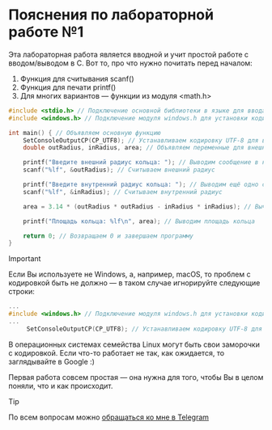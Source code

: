 # Пояснения по лабораторной работе №1

Эта лабораторная работа является вводной и учит простой работе с вводом/выводом в С.
Вот то, про что нужно почитать перед началом:
1. Функция для считывания scanf()
2. Функция для печати printf()
3. Для многих вариантов — функции из модуля <math.h>

```c
#include <stdio.h> // Подключение основной библиотеки в языке для ввода/вывода
#include <windows.h> // Подключение модуля windows.h для установки кодировки вывода

int main() { // Объявляем основную функцию
    SetConsoleOutputCP(CP_UTF8); // Устанавливаем кодировку UTF-8 для вывода в консоли русских символов
    double outRadius, inRadius, area; // Объявляем переменные для внешнего и внутреннего радиусов, а также для площади кольца

    printf("Введите внешний радиус кольца: "); // Выводим сообщение в консоль
    scanf("%lf", &outRadius); // Считываем внешний радиус

    printf("Введите внутренний радиус кольца: "); // Выводим ещё одно сообщение в консоль
    scanf("%lf", &inRadius); // Считываем внутренний радиус

    area = 3.14 * (outRadius * outRadius - inRadius * inRadius); // Вычисляем площадь кольца

    printf("Площадь кольца: %lf\n", area); // Выводим площадь кольца

    return 0; // Возвращаем 0 и завершаем программу
}
```

> [!IMPORTANT]
> Если Вы используете не Windows, а, например, macOS, то проблем с кодировкой быть не должно — в таком случае игнорируйте следующие строки:
> ```c
> ...
> #include <windows.h> // Подключение модуля windows.h для установки кодировки вывода
> ...
>      SetConsoleOutputCP(CP_UTF8); // Устанавливаем кодировку UTF-8 для вывода в консоли русских символов: иначе будут иероглифы
> ```
>
> В операционных системах семейства Linux могут быть свои заморочки с кодировкой. Если что-то работает не так, как ожидается, то заглядывайте в Google :)

Первая работа совсем простая — она нужна для того, чтобы Вы в целом поняли, что и как происходит.

> [!TIP]
> По всем вопросам можно [обращаться ко мне в Telegram](https://t.me/plunkzy)